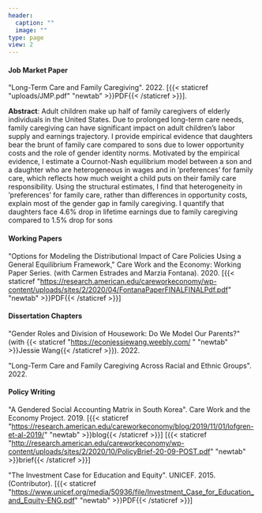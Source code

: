 ```yaml
---
header:
  caption: ""
  image: ""
type: page
view: 2
---
```


#### Job Market Paper 
  
"Long-Term Care and Family Caregiving". 2022. [{{< staticref "uploads/JMP.pdf" "newtab" >}}PDF{{< /staticref >}}].

**Abstract**: Adult children make up half of family caregivers of elderly individuals in the United States. Due to prolonged long-term care needs, family caregiving can have significant impact on adult children’s labor supply and earnings trajectory. I provide empirical
evidence that daughters bear the brunt of family care compared to sons due to lower opportunity costs and the role of gender identity norms. Motivated by the empirical evidence, I estimate a Cournot-Nash equilibrium model between a son and a daughter who are heterogeneous in wages and in ’preferences’ for family care, which reflects
how much weight a child puts on their family care responsibility. Using the structural estimates, I find that heterogeneity in ’preferences’ for family care, rather than differences in opportunity costs, explain most of the gender gap in family caregiving. I quantify that daughters face 4.6% drop in lifetime earnings due to family caregiving compared to 1.5% drop for sons

#### Working Papers

"Options for Modeling the Distributional Impact of Care Policies Using a General Equilibrium Framework," Care Work and the Economy: Working Paper Series. (with Carmen Estrades and Marzia Fontana). 2020. [{{< staticref "https://research.american.edu/careworkeconomy/wp-content/uploads/sites/2/2020/04/FontanaPaperFINALFINALPdf.pdf" "newtab" >}}PDF{{< /staticref >}}] 
<br> 

#### Dissertation Chapters

"Gender Roles and Division of Housework: Do We Model Our Parents?" (with {{< staticref "https://econjessiewang.weebly.com/
" "newtab" >}}Jessie Wang{{< /staticref >}}). 2022.

"Long-Term Care and Family Caregiving Across Racial and Ethnic Groups". 2022.

#### Policy Writing

"A Gendered Social Accounting Matrix in South Korea". Care Work and the Economy Project. 2019. [{{< staticref "https://research.american.edu/careworkeconomy/blog/2019/11/01/lofgren-et-al-2019/" "newtab" >}}blog{{< /staticref >}}] [{{< staticref "http://research.american.edu/careworkeconomy/wp-content/uploads/sites/2/2020/10/PolicyBrief-20-09-POST.pdf" "newtab" >}}brief{{< /staticref >}}] 

"The Investment Case for Education and Equity". UNICEF. 2015. (Contributor). [{{< staticref "https://www.unicef.org/media/50936/file/Investment_Case_for_Education_and_Equity-ENG.pdf" "newtab" >}}PDF{{< /staticref >}}]




